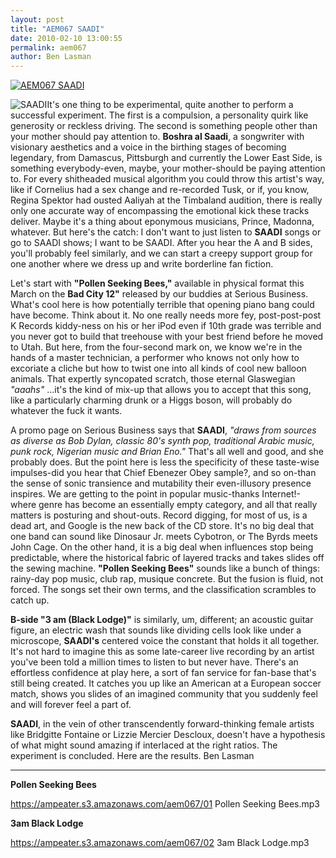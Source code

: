 ```yaml
---
layout: post
title: "AEM067 SAADI"
date: 2010-02-10 13:00:55
permalink: aem067
author: Ben Lasman
---
```

[![AEM067 SAADI](https://ampeater.s3.amazonaws.com/aem067/SAADI.jpg)](https://ampeater.s3.amazonaws.com/aem067/SAADI.jpg)

![](http://ampeatermusic.com/wp-content/uploads/2010/02/SAADI.jpg "SAADI")It's one thing to be experimental, quite another to perform a successful experiment. The first is a compulsion, a personality quirk like generosity or reckless driving. The second is something people other than your mother should pay attention to. **Boshra al Saadi**, a songwriter with visionary aesthetics and a voice in the birthing stages of becoming legendary, from Damascus, Pittsburgh and currently the Lower East Side, is something everybody-even, maybe, your mother-should be paying attention to. For every shitheaded musical algorithm you could throw this artist's way, like if Cornelius had a sex change and re-recorded Tusk, or if, you know, Regina Spektor had ousted Aaliyah at the Timbaland audition, there is really only one accurate way of encompassing the emotional kick these tracks deliver. Maybe it's a thing about eponymous musicians, Prince, Madonna, whatever. But here's the catch: I don't want to just listen to **SAADI** songs or go to SAADI shows; I want to be SAADI. After you hear the A and B sides, you'll probably feel similarly, and we can start a creepy support group for one another where we dress up and write borderline fan fiction.

<!-- more -->

Let's start with **"Pollen Seeking Bees,"** available in physical format this March on the **Bad City 12"** released by our buddies at Serious Business. What's cool here is how potentially terrible that opening piano bang could have become. Think about it. No one really needs more fey, post-post-post K Records kiddy-ness on his or her iPod even if 10th grade was terrible and you never got to build that treehouse with your best friend before he moved to Utah. But here, from the four-second mark on, we know we're in the hands of a master technician, a performer who knows not only how to excoriate a cliche but how to twist one into all kinds of cool new balloon animals. That expertly syncopated scratch, those eternal Glaswegian _"aaahs"_ ...it's the kind of mix-up that allows you to accept that this song, like a particularly charming drunk or a Higgs boson, will probably do whatever the fuck it wants.

A promo page on Serious Business says that **SAADI**, _"draws from sources as diverse as Bob Dylan, classic 80's synth pop, traditional Arabic music, punk rock, Nigerian music and Brian Eno."_ That's all well and good, and she probably does. But the point here is less the specificity of these taste-wise impulses-did you hear that Chief Ebenezer Obey sample?, and so on-than the sense of sonic transience and mutability their even-illusory presence inspires. We are getting to the point in popular music-thanks Internet!-where genre has become an essentially empty category, and all that really matters is posturing and shout-outs. Record digging, for most of us, is a dead art, and Google is the new back of the CD store. It's no big deal that one band can sound like Dinosaur Jr. meets Cybotron, or The Byrds meets John Cage. On the other hand, it is a big deal when influences stop being predictable, where the historical fabric of layered tracks and takes slides off the sewing machine. **"Pollen Seeking Bees"** sounds like a bunch of things: rainy-day pop music, club rap, musique concrete. But the fusion is fluid, not forced. The songs set their own terms, and the classification scrambles to catch up.

**B-side "3 am (Black Lodge)"** is similarly, um, different; an acoustic guitar figure, an electric wash that sounds like dividing cells look like under a microscope, **SAADI's** centered voice the constant that holds it all together. It's not hard to imagine this as some late-career live recording by an artist you've been told a million times to listen to but never have. There's an effortless confidence at play here, a sort of fan service for fan-base that's still being created. It catches you up like an American at a European soccer match, shows you slides of an imagined community that you suddenly feel and will forever feel a part of.

**SAADI**, in the vein of other transcendently forward-thinking female artists like Bridgitte Fontaine or Lizzie Mercier Descloux, doesn't have a hypothesis of what might sound amazing if interlaced at the right ratios. The experiment is concluded. Here are the results. Ben Lasman

---

**Pollen Seeking Bees**

https://ampeater.s3.amazonaws.com/aem067/01 Pollen Seeking Bees.mp3

**3am Black Lodge**

https://ampeater.s3.amazonaws.com/aem067/02 3am Black Lodge.mp3

